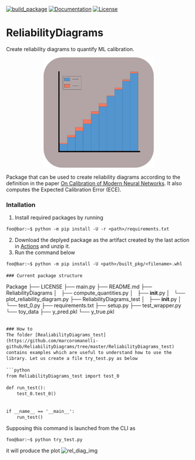 [![build_package](https://github.com/marcoromanelli-github/ReliabilityDiagrams/workflows/build_package/badge.svg)](https://github.com/marcoromanelli-github/ReliabilityDiagrams/actions)
[![Documentation](https://img.shields.io/badge/Dcoumentation-yes-blue)](https://img.shields.io/badge/Dcoumentation-yes-blue)
[![License](https://img.shields.io/badge/License-MIT-yellow.svg)](https://img.shields.io/badge/License-MIT-yellow.svg)

# ReliabilityDiagrams
Create reliability diagrams to quantify ML calibration.

<div align="center">
    <img src=".icon/REID_icon.jpeg" width="300" height=300/>
</div>

Package that can be used to create reliability diagrams according to the 
definition in the paper 
[On Calibration of Modern Neural Networks](https://arxiv.org/pdf/1706.04599.pdf).
It also computes the Expected Calibration Error (ECE).

### Intallation
1. Install required packages by running
```console
foo@bar:~$ python -m pip install -U -r <path>/requirements.txt
```
2. Download the deplyed package as the artifact created by the last action in [Actions](https://github.com/marcoromanelli-github/ReliabilityDiagrams/actions) and unzip it.
3. Run the command below
```console
foo@bar:~$ python -m pip install -U <path>/built_pkg/<filename>.whl
    
### Current package structure
```
Package
├── LICENSE
├── main.py
├── README.md
├── ReliabilityDiagrams
│   ├── compute_quantities.py
│   ├── __init__.py
│   └── plot_reliability_diagram.py
├── ReliabilityDiagrams_test
│   ├── __init__.py
│   └── test_0.py
├── requirements.txt
├── setup.py
├── test_wrapper.py
└── toy_data
    ├── y_pred.pkl
    └── y_true.pkl
```

### How to
The folder [RealiabilityDiagrams_test](https://github.com/marcoromanelli-github/ReliabilityDiagrams/tree/master/ReliabilityDiagrams_test) contains examples which are useful to understand how to use the library. Let us create a file try_test.py as below

```python
from ReliabilityDiagrams_test import test_0

def run_test():
    test_0.test_0()


if __name__ == '__main__':
    run_test()
```

Supposing this command is launched from the CLI as
```console
foo@bar:~$ python try_test.py
```
it will produce the plot
![rel_diag_img](/res_folder/REID.png)
   

